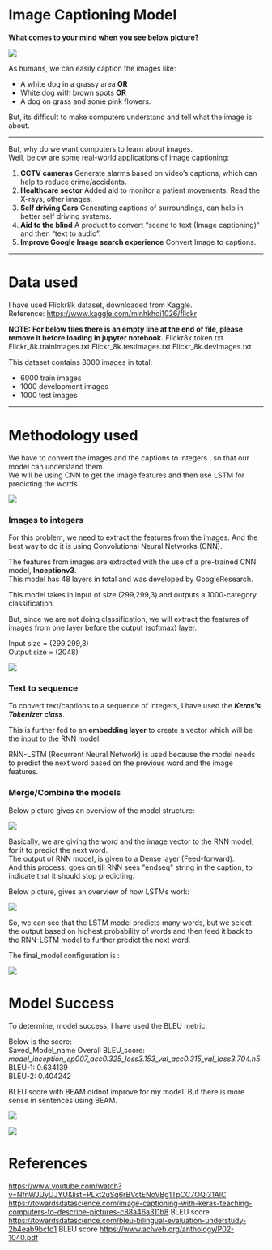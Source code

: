 # Image Captioning Model

**What comes to your mind when you see below picture?**

![](./images/sample_image.png)

As humans, we can easily caption the images like:
- A white dog in a grassy area **OR**
- White dog with brown spots **OR**
- A dog on grass and some pink flowers.

But, its difficult to make computers understand and tell what the image is about.

-----------------------
But, why do we want computers to learn about images.<br>
Well, below are some real-world applications of image captioning:
1. **CCTV cameras**
Generate alarms based on video’s captions, which can help to reduce crime/accidents.
2. **Healthcare sector**
Added aid to monitor a patient movements.
Read the X-rays, other images.
3. **Self driving Cars**
Generating captions of surroundings, can help in better self driving systems. 
4. **Aid to the blind**
A product to convert “scene to text (Image captioning)“ and then “text to audio”.
5. **Improve Google Image search experience**
Convert Image to captions.

------------------------
# Data used

I have used Flickr8k dataset, downloaded from Kaggle.<br>
Reference: https://www.kaggle.com/minhkhoi1026/flickr

**NOTE:** **For below files there is an empty line at the end of file, please remove it before loading in jupyter notebook.**
Flickr8k.token.txt
Flickr_8k.trainImages.txt
Flickr_8k.testImages.txt
Flickr_8k.devImages.txt

This dataset contains 8000 images in total:
- 6000 train images
- 1000 development images
- 1000 test images
--------------------------
# Methodology used

We have to convert the images and the captions to integers , so that our model can understand them.<br>
We will be using CNN to get the image features and then use LSTM for predicting the words.

![](./images/model_overview.png)

### Images to integers

For this problem, we need to extract the features from the images. And the best way to do it is using Convolutional Neural Networks (CNN).

The features from images are extracted with the use of a pre-trained CNN model, **Inceptionv3**. <br>
This model has 48 layers in total and was developed by GoogleResearch.

This model takes in input of size (299,299,3) and outputs a 1000-category classification.

But, since we are not doing classification, we will extract the features of images from one layer before the output (softmax) layer.

Input size = (299,299,3) <br>
Output size = (2048)


![](./images/inceptionv3_model.png)


### Text to sequence

To convert text/captions to a sequence of integers, I have used the **_Keras's Tokenizer class_**. 

This is further fed to an **embedding layer** to create a vector which will be the input to the RNN model.

RNN-LSTM (Recurrent Neural Network) is used because the model needs to predict the next word based on the previous word and the image features.

### Merge/Combine the models

Below picture gives an overview of the model structure:

![](./images/merge_model_overview.png)

Basically, we are giving the word and the image vector to the RNN model, for it to predict the next word. <br>
The output of RNN model, is given to a Dense layer (Feed-forward). <br>
And this process, goes on till RNN sees "endseq" string in the caption, to indicate that it should stop predicting.

Below picture, gives an overview of how LSTMs work:

![](./images/lstm_model.png)

So, we can see that the LSTM model predicts many words, but we select the output based on highest probability of words and then feed it back to the RNN-LSTM model to further predict the next word.

The final_model configuration is :

![](./images/final_model.png)

# Model Success

To determine, model success, I have used the BLEU metric.

Below is the score: <br>
Saved_Model_name Overall BLEU_score: _model_inception_ep007_acc0.325_loss3.153_val_acc0.315_val_loss3.704.h5_ <br>
BLEU-1: 0.634139 <br>
BLEU-2: 0.404242 <br>

BLEU score with BEAM didnot improve for my model. But there is more sense in sentences using BEAM.

![](./images/predicted_image_1.png)


![](./images/predicted_image_2.png)

# References

https://www.youtube.com/watch?v=NfnWJUyUJYU&list=PLkt2uSq6rBVctENoVBg1TpCC7OQi31AlC
https://towardsdatascience.com/image-captioning-with-keras-teaching-computers-to-describe-pictures-c88a46a311b8
BLEU score https://towardsdatascience.com/bleu-bilingual-evaluation-understudy-2b4eab9bcfd1
BLEU score https://www.aclweb.org/anthology/P02-1040.pdf
